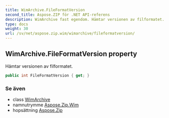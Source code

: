 ```yaml
---
title: WimArchive.FileFormatVersion
second_title: Aspose.ZIP för .NET API-referens
description: WimArchive fast egendom. Hämtar versionen av filformatet.
type: docs
weight: 30
url: /sv/net/aspose.zip.wim/wimarchive/fileformatversion/
---
```

## WimArchive.FileFormatVersion property

Hämtar versionen av filformatet.

```csharp
public int FileFormatVersion { get; }
```

### Se även

* class [WimArchive](../)
* namnutrymme [Aspose.Zip.Wim](../../wimarchive/)
* hopsättning [Aspose.Zip](../../../)


